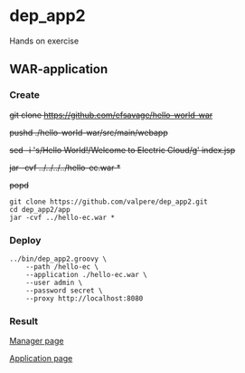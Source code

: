 # dep_app2
Hands on exercise

## WAR-application

### Create

~~git clone https://github.com/efsavage/hello-world-war~~

~~pushd  ./hello-world-war/src/main/webapp~~

~~sed -i 's/Hello World!/Welcome to Electric Cloud/g' index.jsp~~

~~jar -cvf ../../../../hello-ec.war *~~

~~popd~~

```
git clone https://github.com/valpere/dep_app2.git
cd dep_app2/app
jar -cvf ../hello-ec.war *
```
### Deploy

```
../bin/dep_app2.groovy \
    --path /hello-ec \
    --application ./hello-ec.war \
    --user admin \
    --password secret \
    --proxy http://localhost:8080
```

### Result

[Manager page](img/dep_app2-01.png)

[Application page](img/dep_app2-02.png)
